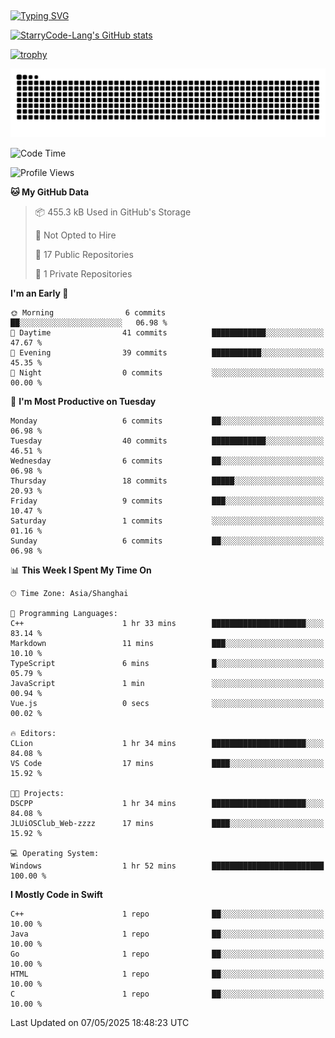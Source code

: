 ## 
<a href="https://git.io/typing-svg"><img src="https://readme-typing-svg.herokuapp.com?font=Zhi+Mang+Xing&size=50&duration=3000&pause=1000&color=F1F700&center=true&vCenter=true&width=700&height=70&lines=%E6%88%91%E4%BB%AC%E4%B8%8D%E8%BF%87%E6%98%AF%E5%AE%87%E5%AE%99%E4%B8%AD%E7%9A%84%E5%B0%98%E5%9F%83;%E4%BD%86%E6%88%91%E4%BB%AC%E4%BD%A9%E6%88%B4%E7%9D%80%E7%9A%84%E5%8D%B4%E6%98%AF%E7%92%80%E7%92%A8%E7%9A%84%E6%98%9F%E8%BE%B0" alt="Typing SVG" /></a>

<!--
**StarryCode-Lang/StarryCode-Lang** is a ✨ _special_ ✨ repository because its `README.md` (this file) appears on your GitHub profile.

Here are some ideas to get you started:

- 🔭 I’m currently working on ...
- 🌱 I’m currently learning ...
- 👯 I’m looking to collaborate on ...
- 🤔 I’m looking for help with ...
- 💬 Ask me about ...
- 📫 How to reach me: ...
- 😄 Pronouns: ...
- ⚡ Fun fact: ...
-->

<!--GitHub 统计卡片-->
[![StarryCode-Lang's GitHub stats](https://github-readme-stats.vercel.app/api?username=StarryCode-Lang&hide=stars,contribs&show_icons=true&theme=nightowl)](https://github.com/anuraghazra/github-readme-stats)

<!--奖杯-->
[![trophy](https://github-profile-trophy.vercel.app/?username=StarryCode-Lang&row=1&margin-w=10&theme=dark_lover)](https://github.com/ryo-ma/github-profile-trophy)

<picture>
  <source media="(prefers-color-scheme: dark)" srcset="https://raw.githubusercontent.com/StarryCode-Lang/StarryCode-Lang/output/github-contribution-grid-snake-dark.svg">
  <source media="(prefers-color-scheme: light)" srcset="https://raw.githubusercontent.com/StarryCode-Lang/StarryCode-Lang/output/github-contribution-grid-snake.svg">
  <img alt="github contribution grid snake animation" src="https://raw.githubusercontent.com/StarryCode-Lang/StarryCode-Lang/output/github-contribution-grid-snake.svg">
</picture>


<!--START_SECTION:waka-->
![Code Time](http://img.shields.io/badge/Code%20Time-45%20hrs%2015%20mins-blue)

![Profile Views](http://img.shields.io/badge/Profile%20Views-2-blue)

**🐱 My GitHub Data** 

> 📦 455.3 kB Used in GitHub's Storage 
 > 
> 🚫 Not Opted to Hire
 > 
> 📜 17 Public Repositories 
 > 
> 🔑 1 Private Repositories 
 > 
**I'm an Early 🐤** 

```text
🌞 Morning                6 commits           ██░░░░░░░░░░░░░░░░░░░░░░░   06.98 % 
🌆 Daytime                41 commits          ████████████░░░░░░░░░░░░░   47.67 % 
🌃 Evening                39 commits          ███████████░░░░░░░░░░░░░░   45.35 % 
🌙 Night                  0 commits           ░░░░░░░░░░░░░░░░░░░░░░░░░   00.00 % 
```
📅 **I'm Most Productive on Tuesday** 

```text
Monday                   6 commits           ██░░░░░░░░░░░░░░░░░░░░░░░   06.98 % 
Tuesday                  40 commits          ████████████░░░░░░░░░░░░░   46.51 % 
Wednesday                6 commits           ██░░░░░░░░░░░░░░░░░░░░░░░   06.98 % 
Thursday                 18 commits          █████░░░░░░░░░░░░░░░░░░░░   20.93 % 
Friday                   9 commits           ███░░░░░░░░░░░░░░░░░░░░░░   10.47 % 
Saturday                 1 commits           ░░░░░░░░░░░░░░░░░░░░░░░░░   01.16 % 
Sunday                   6 commits           ██░░░░░░░░░░░░░░░░░░░░░░░   06.98 % 
```


📊 **This Week I Spent My Time On** 

```text
🕑︎ Time Zone: Asia/Shanghai

💬 Programming Languages: 
C++                      1 hr 33 mins        █████████████████████░░░░   83.14 % 
Markdown                 11 mins             ███░░░░░░░░░░░░░░░░░░░░░░   10.10 % 
TypeScript               6 mins              █░░░░░░░░░░░░░░░░░░░░░░░░   05.79 % 
JavaScript               1 min               ░░░░░░░░░░░░░░░░░░░░░░░░░   00.94 % 
Vue.js                   0 secs              ░░░░░░░░░░░░░░░░░░░░░░░░░   00.02 % 

🔥 Editors: 
CLion                    1 hr 34 mins        █████████████████████░░░░   84.08 % 
VS Code                  17 mins             ████░░░░░░░░░░░░░░░░░░░░░   15.92 % 

🐱‍💻 Projects: 
DSCPP                    1 hr 34 mins        █████████████████████░░░░   84.08 % 
JLUiOSClub_Web-zzzz      17 mins             ████░░░░░░░░░░░░░░░░░░░░░   15.92 % 

💻 Operating System: 
Windows                  1 hr 52 mins        █████████████████████████   100.00 % 
```

**I Mostly Code in Swift** 

```text
C++                      1 repo              ██░░░░░░░░░░░░░░░░░░░░░░░   10.00 % 
Java                     1 repo              ██░░░░░░░░░░░░░░░░░░░░░░░   10.00 % 
Go                       1 repo              ██░░░░░░░░░░░░░░░░░░░░░░░   10.00 % 
HTML                     1 repo              ██░░░░░░░░░░░░░░░░░░░░░░░   10.00 % 
C                        1 repo              ██░░░░░░░░░░░░░░░░░░░░░░░   10.00 % 
```




 Last Updated on 07/05/2025 18:48:23 UTC
<!--END_SECTION:waka-->
